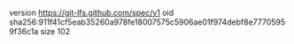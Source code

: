version https://git-lfs.github.com/spec/v1
oid sha256:911f41cf5eab35260a978fe18007575c5906ae01f974debf8e77705959f36c1a
size 102
